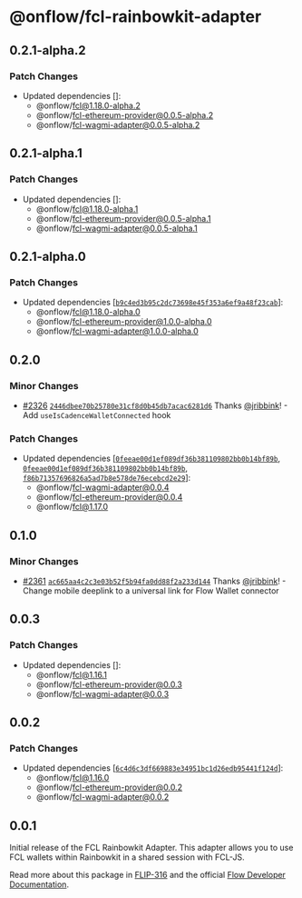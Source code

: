 # @onflow/fcl-rainbowkit-adapter

## 0.2.1-alpha.2

### Patch Changes

- Updated dependencies []:
  - @onflow/fcl@1.18.0-alpha.2
  - @onflow/fcl-ethereum-provider@0.0.5-alpha.2
  - @onflow/fcl-wagmi-adapter@0.0.5-alpha.2

## 0.2.1-alpha.1

### Patch Changes

- Updated dependencies []:
  - @onflow/fcl@1.18.0-alpha.1
  - @onflow/fcl-ethereum-provider@0.0.5-alpha.1
  - @onflow/fcl-wagmi-adapter@0.0.5-alpha.1

## 0.2.1-alpha.0

### Patch Changes

- Updated dependencies [[`b9c4ed3b95c2dc73698e45f353a6ef9a48f23cab`](https://github.com/onflow/fcl-js/commit/b9c4ed3b95c2dc73698e45f353a6ef9a48f23cab)]:
  - @onflow/fcl@1.18.0-alpha.0
  - @onflow/fcl-ethereum-provider@1.0.0-alpha.0
  - @onflow/fcl-wagmi-adapter@1.0.0-alpha.0

## 0.2.0

### Minor Changes

- [#2326](https://github.com/onflow/fcl-js/pull/2326) [`2446dbee70b25780e31cf8d0b45db7acac6281d6`](https://github.com/onflow/fcl-js/commit/2446dbee70b25780e31cf8d0b45db7acac6281d6) Thanks [@jribbink](https://github.com/jribbink)! - Add `useIsCadenceWalletConnected` hook

### Patch Changes

- Updated dependencies [[`0feeae00d1ef089df36b381109802bb0b14bf89b`](https://github.com/onflow/fcl-js/commit/0feeae00d1ef089df36b381109802bb0b14bf89b), [`0feeae00d1ef089df36b381109802bb0b14bf89b`](https://github.com/onflow/fcl-js/commit/0feeae00d1ef089df36b381109802bb0b14bf89b), [`f86b71357696826a5ad7b8e578de76ecebcd2e29`](https://github.com/onflow/fcl-js/commit/f86b71357696826a5ad7b8e578de76ecebcd2e29)]:
  - @onflow/fcl-wagmi-adapter@0.0.4
  - @onflow/fcl-ethereum-provider@0.0.4
  - @onflow/fcl@1.17.0

## 0.1.0

### Minor Changes

- [#2361](https://github.com/onflow/fcl-js/pull/2361) [`ac665aa4c2c3e03b52f5b94fa0dd88f2a233d144`](https://github.com/onflow/fcl-js/commit/ac665aa4c2c3e03b52f5b94fa0dd88f2a233d144) Thanks [@jribbink](https://github.com/jribbink)! - Change mobile deeplink to a universal link for Flow Wallet connector

## 0.0.3

### Patch Changes

- Updated dependencies []:
  - @onflow/fcl@1.16.1
  - @onflow/fcl-ethereum-provider@0.0.3
  - @onflow/fcl-wagmi-adapter@0.0.3

## 0.0.2

### Patch Changes

- Updated dependencies [[`6c4d6c3df669883e34951bc1d26edb95441f124d`](https://github.com/onflow/fcl-js/commit/6c4d6c3df669883e34951bc1d26edb95441f124d)]:
  - @onflow/fcl@1.16.0
  - @onflow/fcl-ethereum-provider@0.0.2
  - @onflow/fcl-wagmi-adapter@0.0.2

## 0.0.1

Initial release of the FCL Rainbowkit Adapter. This adapter allows you to use FCL wallets within Rainbowkit in a shared session with FCL-JS.

Read more about this package in [FLIP-316](https://github.com/onflow/flips/pull/317) and the official [Flow Developer Documentation](https://developers.flow.com/tools/clients/fcl-js/cross-vm/rainbowkit-adapter).
